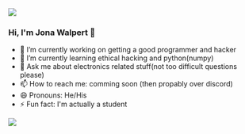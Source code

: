 <img src="https://st4.depositphotos.com/5076955/27020/v/1600/depositphotos_270207400-stock-illustration-hacker-using-the-internet-hacked.jpg">

### Hi, I'm Jona Walpert 👋

- 🔭 I’m currently working on getting a good programmer and hacker
- 🌱 I’m currently learning ethical hacking and python(numpy)
- 💬 Ask me about electronics related stuff(not too difficult questions please)
- 📫 How to reach me: comming soon (then propably over discord)
- 😄 Pronouns: He/His
- ⚡ Fun fact: I'm actually a student

<img src="https://github-readme-stats.vercel.app/api?username=Jona-Walpert&&show_icons=true&title_color=880088&icon_color=bb2acf&text_color=daf7dc&bg_color=191919">
